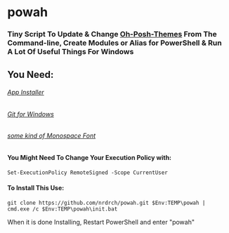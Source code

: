 # powah
### Tiny Script To Update & Change [Oh-Posh-Themes](https://ohmyposh.dev/docs/) From The Command-line, Create Modules or Alias for PowerShell & Run A Lot Of Useful Things For Windows
## You Need: 
###### [App Installer](https://apps.microsoft.com/store/detail/appinstaller/9NBLGGH4NNS1?hl=de-de&gl=de)
###### [Git for Windows](https://gitforwindows.org/)
###### [some kind of Monospace Font](https://www.nerdfonts.com/font-downloads)
#### You Might Need To Change Your Execution Policy with: 
```
Set-ExecutionPolicy RemoteSigned -Scope CurrentUser
```
#### To Install This Use:
```
git clone https://github.com/nrdrch/powah.git $Env:TEMP\powah | cmd.exe /c $Env:TEMP\powah\init.bat
```
When it is done Installing, Restart PowerShell and enter "powah"
